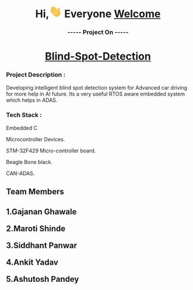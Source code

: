 <h1 align="center"> Hi,<img style="width: 35px;" src="https://raw.githubusercontent.com/ABSphreak/ABSphreak/master/gifs/Hi.gif" alt=""> Everyone <a href="#"> Welcome </a></h1>
<h3 align="center" >-----   Project On -----</h3>
<h1 align="center"><a href="#"> Blind-Spot-Detection</a></h1>

<h3>Project Description :</h3>
<p>Developing intelligent blind spot detection system for Advanced car driving for more help in AI future. Its a very useful RTOS aware embedded system which helps in ADAS.<p>


<h3>Tech Stack :</h3>
<p>Embedded C <p>
<p>Microcontroller Devices. <p>
<p>STM-32F429 Micro-controller board. <p>
<p>Beagle Bone black. <p>
<p>CAN-ADAS. <p>


<h2>Team Members<h2>

<p>1.Gajanan Ghawale</p>
<p>2.Maroti Shinde</p>
<p>3.Siddhant Panwar</p>
<p>4.Ankit Yadav</p>
<p>5.Ashutosh Pandey</p>
